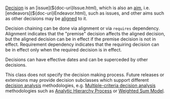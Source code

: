 [Decision](${doc-uri}Decision.html) is an [issue](${doc-uri}Issue.html), which is also an [aim](${doc-uri}Aim.html), i.e. [endeavors](${doc-uri}Endeavor.html), 
such as issues, and other aims such as other decisions may be [aligned](${doc-uri}Alignable.html) to it.

Decision chaining can be done via alignment or via ``requires`` dependency. 
Alignment indicates that the "premise" decision affects the aligned decision, but the aligned decision can be in effect if the premise decision is not in effect.
Requirement dependency indicates that the requiring decision can be in effect only when the required decision is in effect.

Decisions can have effective dates and can be superceded by other decisions. 

This class does not specify the decision making process. 
Future releases or extensions may provide decision subclasses which support different [decision analysis](https://en.wikipedia.org/wiki/Decision_analysis) methodologies, 
e.g. [Multiple-criteria decision analysis](https://en.wikipedia.org/wiki/Multiple-criteria_decision_analysis) methodologies such as [Analytic Hierarchy Process](https://en.wikipedia.org/wiki/Analytic_hierarchy_process)
or [Weighted Sum Model](https://en.wikipedia.org/wiki/Weighted_sum_model).